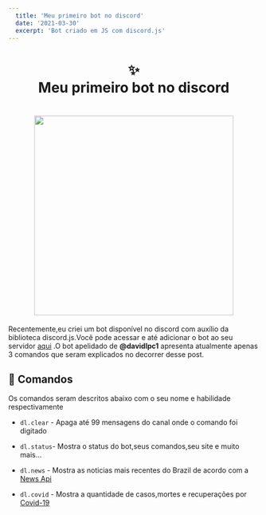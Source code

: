 ```yaml
---
  title: 'Meu primeiro bot no discord'
  date: '2021-03-30'
  excerpt: 'Bot criado em JS com discord.js'
---
```


<h1 align="center">
✨<br>Meu primeiro bot no discord
</h1>

<h1 align="center">
  <img height="400" src="https://instagram.fvix2-1.fna.fbcdn.net/v/t51.2885-15/e35/165624450_203590134447349_3630873974712674888_n.jpg?tp=1&_nc_ht=instagram.fvix2-1.fna.fbcdn.net&_nc_cat=101&_nc_ohc=AMej1bbWEUcAX-U2PrJ&ccb=7-4&oh=4eb8b0bae614615c5f107c26ec542a29&oe=608B3D6C&_nc_sid=4f375e%201080w">
</h1>

<p>
  Recentemente,eu criei um bot disponível no discord com auxílio da biblioteca discord.js.Você pode acessar e até adicionar o bot ao seu servidor <a href="https://firstdavi-discord.herokuapp.com/" target="_blank">aqui</a> .O bot apelidado de <strong>@davidlpc1</strong> apresenta atualmente apenas 3 comandos que seram explicados no decorrer desse post.
</p>

## 🤖 Comandos

Os comandos seram descritos abaixo com o seu nome e habilidade respectivamente

- `dl.clear` - Apaga até 99 mensagens do canal onde o comando foi digitado

- `dl.status`- Mostra o status do bot,seus comandos,seu site e muito mais...

- `dl.news` - Mostra as noticias mais recentes do Brazil de acordo com a <a href="https://newsapi.org/" target="_blank">News Api</a>

- `dl.covid` - Mostra a quantidade de casos,mortes e recuperações por <a href="https://covid19-brazil-api.now.sh" target="_blank">Covid-19</a>